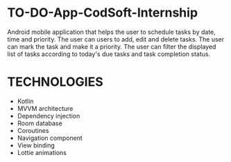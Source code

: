 # TO-DO-App-CodSoft-Internship
Android mobile application that helps the user to schedule tasks by date, time and priority. 
The user can users to add, edit and delete tasks. The user can mark the task and make it a priority. 
The user can filter the displayed list of tasks according to today's due tasks and task completion status.
# TECHNOLOGIES
- Kotlin
- MVVM architecture
- Dependency injection 
- Room database
- Coroutines
- Navigation component 
- View binding
- Lottie animations
